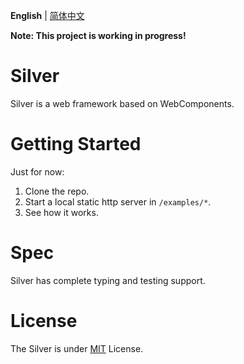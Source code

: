 **English** | [简体中文](./README.zh_CN.md)

**Note: This project is working in progress!**

# Silver

Silver is a web framework based on WebComponents.

# Getting Started

Just for now:

1. Clone the repo.
2. Start a local static http server in `/examples/*`.
3. See how it works.

# Spec

Silver has complete typing and testing support.

# License

The Silver is under [MIT](./LICENSE) License.
